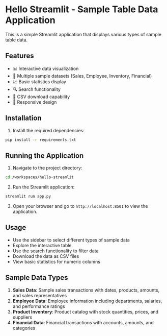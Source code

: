 # Hello Streamlit - Sample Table Data Application

This is a simple Streamlit application that displays various types of sample table data.

## Features

- 📊 Interactive data visualization
- 🔄 Multiple sample datasets (Sales, Employee, Inventory, Financial)
- 📈 Basic statistics display
- 🔍 Search functionality
- 💾 CSV download capability
- 📱 Responsive design

## Installation

1. Install the required dependencies:
```bash
pip install -r requirements.txt
```

## Running the Application

1. Navigate to the project directory:
```bash
cd /workspaces/hello-streamlit
```

2. Run the Streamlit application:
```bash
streamlit run app.py
```

3. Open your browser and go to `http://localhost:8501` to view the application.

## Usage

- Use the sidebar to select different types of sample data
- Explore the interactive table
- Use the search functionality to filter data
- Download the data as CSV files
- View basic statistics for numeric columns

## Sample Data Types

1. **Sales Data**: Sample sales transactions with dates, products, amounts, and sales representatives
2. **Employee Data**: Employee information including departments, salaries, and performance ratings
3. **Product Inventory**: Product catalog with stock quantities, prices, and suppliers
4. **Financial Data**: Financial transactions with accounts, amounts, and categories